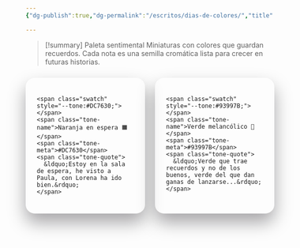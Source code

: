 ```yaml
---
{"dg-publish":true,"dg-permalink":"/escritos/dias-de-colores/","title":"Días de colores"}

---
```


> [!summary] Paleta sentimental
> Miniaturas con colores que guardan recuerdos. Cada nota es una semilla cromática lista para crecer en futuras historias.

<style>
.palette-grid {
  display: grid;
  grid-template-columns: repeat(auto-fit, minmax(240px, 1fr));
  gap: 1.25rem;
  margin-top: 1.5rem;
}

.palette-card {
  display: flex;
  flex-direction: column;
  gap: 0.75rem;
  padding: 1.35rem;
  border-radius: 1.15rem;
  text-decoration: none;
  color: inherit;
  background: rgba(255, 255, 255, 0.04);
  border: 1px solid rgba(255, 255, 255, 0.08);
  box-shadow: 0 18px 35px rgba(5, 1, 10, 0.35);
  transition: transform 0.2s ease, box-shadow 0.2s ease, border-color 0.2s ease;
}

.palette-card:hover,
.palette-card:focus-visible {
  transform: translateY(-4px);
  border-color: rgba(255, 255, 255, 0.2);
  box-shadow: 0 28px 48px rgba(5, 1, 10, 0.45);
}

.palette-card .swatch {
  width: 100%;
  aspect-ratio: 5 / 2;
  border-radius: 0.9rem;
  background: var(--tone);
  box-shadow: inset 0 0 0 1px rgba(255, 255, 255, 0.18);
}

.palette-card .tone-name {
  font-size: 1.1rem;
  font-weight: 600;
}

.palette-card .tone-meta {
  font-family: "Fira Code", "SFMono-Regular", ui-monospace, SFMono-Regular, Menlo, Monaco, Consolas, "Liberation Mono", "Courier New", monospace;
  letter-spacing: 0.06em;
  font-size: 0.9rem;
  color: rgba(255, 255, 255, 0.72);
}

.palette-card .tone-quote {
  font-size: 0.95rem;
  color: rgba(255, 255, 255, 0.78);
}
</style>

<div class="palette-grid">
  <a class="palette-card" href="/escritos/dias-de-colores/naranja-en-espera/">

    <span class="swatch" style="--tone:#DC7630;"></span>
    <span class="tone-name">Naranja en espera 🟧</span>
    <span class="tone-meta">#DC7630</span>
    <span class="tone-quote">
      &ldquo;Estoy en la sala de espera, he visto a Paula, con Lorena ha ido bien.&rdquo;
    </span>
  </a>
  <a class="palette-card" href="/escritos/dias-de-colores/verde-melancolico/">

    <span class="swatch" style="--tone:#93997B;"></span>
    <span class="tone-name">Verde melancólico 🌱</span>
    <span class="tone-meta">#93997B</span>
    <span class="tone-quote">
      &ldquo;Verde que trae recuerdos y no de los buenos, verde del que dan ganas de lanzarse...&rdquo;
    </span>
  </a>
</div>
